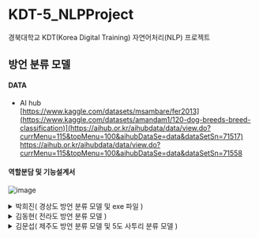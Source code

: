 # KDT-5_NLPProject
경북대학교 KDT(Korea Digital Training) 자연어처리(NLP) 프로젝트

## 방언 분류 모델

  
#### DATA
- AI hub  
[https://www.kaggle.com/datasets/msambare/fer2013](https://www.kaggle.com/datasets/amandam1/120-dog-breeds-breed-classification)](https://aihub.or.kr/aihubdata/data/view.do?currMenu=115&topMenu=100&aihubDataSe=data&dataSetSn=71517)
https://aihub.or.kr/aihubdata/data/view.do?currMenu=115&topMenu=100&aihubDataSe=data&dataSetSn=71558
  
#### 역할분담 및 기능설계서

![image](https://github.com/KDT5-1TEAM/KDT-5_NLPProject/assets/155441547/64e09c2a-66d9-4994-b100-3985fbf78d0a)






<details>
  <summary>
    박희진( 경상도 방언 분류 모델 및 exe 파일 )
  </summary>

# 경상도 사투리 이진 분류 모델

## (1) 데이터 확인 및 전처리

- Josn 형식인 원본 데이터를 csv형식으로 바꿔  pd.read_csv로 불러옴
    - 사투리와 사투리의 표준어 버전 정보 두개를 들고옴
- 전체 데이터 개수 : 212906개
- 중복치 개수 : 117795개
    - 여기서 중복치란, 사투리와 표준어의 차이가 하나도 없어 중복치로 간주되는 경우
    - 따라서 사투리 데이터는 100000개, 표준어 데이터는 200000개라는 뜻이 됨 → 심한 데이터 불균형
    - 중복치를 삭제할까 고민했지만 표준어 데이터로서 학습시키기 위해 제거하지 않았음
        - 다운샘플링을 했을 때, 모델 성능 저하와 데이터 소실 고려
- melt를 이용해 컬럼명을 하나의 컬럼으로 만들어 줌
    - 사투리 / 표준어
- string에 있는 punctuation을 이용해 각 문장에 존재하는 구두점을 제거
- 불용어를 제거할 지 말 지 고민했지만, 사투리에 있어서 표준어와 구분되는 의미있는 부분은 우리가 불용어로 간주하는 조사와 대명사 등에 많이 존재하기 때문에 불용어 제거

## (2) 데이터셋 준비

- 데이터셋 클래스 내에서 value 컬럼이 사투리라면 1, 아니라면(표준어라면) 0으로 라벨링 되게끔 설정
- 텍스트 데이터와 라벨 데이터가 넘파이 배열일 경우와 판다스데이터프레임일 경우 둘 다 고려해서 객체 인스턴스 생성 함수 만듦
    - 그 외 함수는 가장 기본적인 것만
- 라벨의 비율을 균형적으로 맞춰 학습시켜주기 위해 sklearn의 train_test_split 사용
    - train_test_split 사용하기 위해 불러온 데이터셋에서 텍스트와 라벨을 각각 다른 리스트 내에 분리
    - 학습용 데이터와 검증용 데이터는 8 : 2로 분리
- 개수를 확인해보니 균형적이게 잘 들어갔음
    - 그러나 사실 표준어가 더 많은 불균형 데이터임을 후에 인지함

## (3) 어휘사전 생성

- 형태소 분석기로는 Mecab 사용
- 경상도 사투리는 종결어미에서 그 특징이 두드러지기 때문에 어간 추출하지 않음
    - 어미 제거도 하지 않음
- 사투리 어휘사전을 만들어야하기 때문에 당연히 표제어 추출도 하지 않음
- build_vocab_iterator를 통해 어휘사전 생성
- 후에 예측할 때, 모델 별로 적용되는 어휘사전이 달라야하기 때문에 경상도 어휘사전을 피클 파일로 저장

## (4) 데이터 로더 생성

- 패딩을 하지 않고, offset 정보를 가지고 문장을 구별해줄 것이기 때문에 collate_batch() 함수 생성
    - 라벨과 텍스트, 오프셋 정보를 반환하도록 구현
- 배치사이즈는 16384로 지정
    - 후에 모델을 학습했을 때, 과대적합이 너무 심하게 일어나서 조정한 값
    - 10000 이상인 2의 배수 선택
    - collate_fn = collate_batch

## (5) Custom Text 모델 클래스

- RNN 모델로는 GRU 사용
    - 문장이 긴 해당 데이터에 적합하다고 판단
    - 시간도 한정되어 있기 때문에 최대한 효율적인 모델 선택
    - 사투리 문장에서 앞뒤 문맥 파악도 중요하기 때문에 양방향으로 설정
- RNN 모델 층 수는 1개로 고정
    - 혹시나 해서 2개로 늘여봤더니, 모델 성능도 저하되고 과대적합도 심해짐
    - 셀의 개수는 3개로 설정
- 객체 생성할 때, 가중치 초기화 설정
    - 이때까지도, 균형 데이터라고 생각하고 uniform으로 가중치 초기화
- offset값을 이용할 것이기 때문에 embeddingBag 사용
- drop out  층 추가
    - drop out되는 비율은 0.2로 설정

## (6) 학습준비 - 학습함수, 평가함수

- 에포크는 30으로 지정
    - 학습 함수에 스케쥴러를 이용해 조기 종료 기능 구현
    - Valid Loss가 3번 이상 개선이 안되면 조기 종료
- 이진 분류 모델이기 때문에 BCEWithLoss 손실함수 이용
    - 해당 손실 함수는 시그모이드를 내장하고 있기 때문에, 모델 내에 시그모이드 활성화 함수를 넣어줄 필요 X
- 옵티마이저는 Adam 이용
    - 러닝메이트는 0.01로 지정

## (7) Custom RNN 모델 평가

![image](https://github.com/ParkHeeJin00/KDT-5_NLPProject/assets/155441547/605fcb1d-f1ce-4528-8555-de22448d1e85)


- 처음에 정의했던 RNN 클래스의 모델은 과대적합이 매우 심했음
    - 과대적합을 줄이기 위해서 여러 시도를 함
        - 배치사이즈를 늘려보기( 위 모델의 BATCH_SIZE는 64 )
        - drop out을 모델 층에 넣기
        - 제거했던 중복치를 되돌리기
        - 모델 복잡도 줄이기
- BATCH_SIZE가 10000이상은 되었을 때, loss 감소 추세라던지 score 증가 추세가 안정적인 모양을 띠게 됨
- 최종 모델
    - Batch size = 16384
    - using train_test_split
    - drop_out(0.2)
    - rnn bidirectional=True
    
    > Train Loss : 0.3444
    Train F1 Score : 864882
    > 
    
    > Valid Loss : 0.3569
    Valid F1 Score : 842564
    > 
- 최종 모델에서 과대적합이 어느 정도 해결된 것을 볼 수 있음

## (8) 예측 및 느낀 점

 predict를 해봤을 때, 내 데이터가 심한 불균형 데이터라는 것을 알게 되었다. 따라서 임계치를 데이터가 많은 쪽으로 이동시켜 데이터 불균형을 어느 정도 해결했다. 임계치를 이동했더니 모델 성능이 높아졌다.
</details>
  
<details>
  <summary>
    김동현( 전라도 방언 분류 모델 )
  </summary>
  
</details>
  
<details>
  <summary>
    김문섭( 제주도 방언 분류 모델 및 5도 사투리 분류 모델 )
  </summary>

</details>
